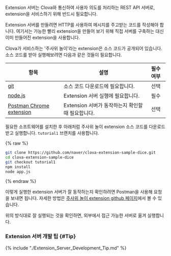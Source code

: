 Extension 서버는 Clova와 통신하여 사용자 의도를 처리하는 REST API 서버로, extension을 서비스하기 위해 반드시 필요합니다.

Extension 서버를 만들려면 HTTP를 사용하여 메시지를 주고받는 코드를 작성해야 합니다.
여기서는 가능한 빨리 extension을 만들어 보기 위해 직접 서버를 구축하는 대신 이미 만들어진 extension을 사용합니다.

Clova가 서비스하는 '주사위 놀이'라는 extension은 소스 코드가 공개되어 있습니다.
소스 코드를 받아 실행해보려면 다음과 같은 것들이 필요합니다.

| 항목     | 설명                               | 필수 여부 |
|---------|-----------------------------------|:-------:|
| <a href="https://git-scm.com/" target="_blank">git</a>    | 소스 코드 다운로드에 필요합니다.          | 선택     |
| <a href="https://nodejs.org/" target="_blank">node.js</a> | Extension 서버 실행에 필요합니다.          | 필수     |
| <a href="https://chrome.google.com/webstore/detail/postman/fhbjgbiflinjbdggehcddcbncdddomop" target="_blank">Postman Chrome extension</a> | Extension 서버가 동작하는지 확인할 때 필요합니다. | 선택     |

필요한 소프트웨어를 설치한 후 아래처럼 주사위 놀이 extension 소스 코드를 다운로드 받고 실행합니다. `tutorial1` 브랜치를 사용합니다.

{% raw %}
```bash
git clone https://github.com/naver/clova-extension-sample-dice.git
cd clova-extension-sample-dice
git checkout tutorial1
npm install
node app.js
```
{% endraw %}

이렇게 실행한 extension 서버가 잘 동작하는지 확인하려면 Postman을 사용해 요청을 보내면 됩니다. 자세한 방법은 <a href="https://github.com/naver/clova-extension-sample-dice" target="_blank">주사위 놀이 extension github 페이지</a>에서 볼 수 있습니다.

위의 방식대로 잘 실행되는 것을 확인하면, 외부에서 접근 가능한 서버로 옮겨 실행합니다.

### Extension 서버 개발 팁 {#Tip}

{% include "./Extension_Server_Development_Tip.md" %}
